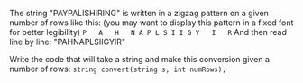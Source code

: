 The string "PAYPALISHIRING" is written in a zigzag pattern on a given number of rows like this: (you may want to display this pattern in a fixed font for better legibility)
`
P   A   H   N
A P L S I I G
Y   I   R
`
And then read line by line: "PAHNAPLSIIGYIR"

Write the code that will take a string and make this conversion given a number of rows:
`
string convert(string s, int numRows);
`
